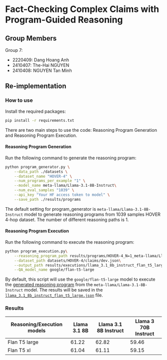 # Fact-Checking Complex Claims with Program-Guided Reasoning

## Group Members
Group 7:
- 2220409: Dang Hoang Anh
- 2410407: The-Hai NGUYEN
- 2410408: NGUYEN Tan Minh


## Re-implementation

### How to use
Install the required packages:
```bash
pip install -r requirements.txt
```

There are two main steps to use the code: Reasoning Program Generation and Reasoning Program Execution.

#### Reasoning Program Generation
Run the following command to generate the reasoning program:
```bash
python program_generator.py \
    --data_path ./datasets \
    --dataset_name "HOVER-4" \
    --num_programs_per_example "1" \
    --model_name meta-llama/Llama-3.1-8B-Instruct\
    --num_eval_samples "1039" \
    --api_key "Your HF access token to model" \
    --save_path ./results/programs
```
The default setting for program_generator is `meta-llama/Llama-3.1-8B-Instruct` model to generate reasoning programs from 1039 samples HOVER 4-hop dataset. The number of different reasoning paths is 1. 

#### Reasoning Program Execution
Run the following command to execute the reasoning program:
```bash
python program_execution.py\
    --reasoning_program_path results/programs/HOVER-4_N=1_meta-llama/Llama-3.1-8B-Instruct_programs_v3.json\
    --dataset_path datasets/HOVER-4/claims/dev.json\
    --output_path results/executions/llama_3.1_8b_instruct_flan_t5_large.json\
    --QA_model_name google/flan-t5-large
```
By default, this script will use the `google/flan-t5-large` model to execute the [generated 
reasoning program](./results/programs/HOVER-4_N=1_meta-llama/Llama-3.1-8B-Instruct_programs_v3.json) from the `meta-llama/Llama-3.1-8B-Instruct` model. The results will be saved in the [`llama_3.1_8b_instruct_flan_t5_large.json`](./results/executions/llama_3.1_8b_instruct_flan_t5_large.json) file.

### Results

Reasoning/Execution models | Llama 3.1 8B | Llama 3.1 8B Instruct | Llama 3 70B Instruct 
--- | --- | --- | --- 
Flan T5 large | 61.22 | 62.82 | 59.46
Flan T5 xl | 61.04 | 61.11 | 59.15
